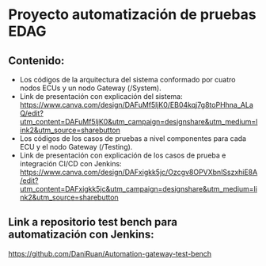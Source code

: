 # Proyecto automatización de pruebas EDAG

## Contenido:
- Los códigos de la arquitectura del sistema conformado por cuatro nodos ECUs y un nodo Gateway (/System).
- Link de presentación con explicación del sistema: https://www.canva.com/design/DAFuMf5ljK0/EB04kqj7g8toPHhna_ALaQ/edit?utm_content=DAFuMf5ljK0&utm_campaign=designshare&utm_medium=link2&utm_source=sharebutton
- Los códigos de los casos de pruebas a nivel componentes para cada ECU y el nodo Gateway (/Testing).
- Link de presentación con explicación de los casos de prueba e integración CI/CD con Jenkins: https://www.canva.com/design/DAFxigkk5jc/Ozcgv8OPVXbnlSszxhiE8A/edit?utm_content=DAFxigkk5jc&utm_campaign=designshare&utm_medium=link2&utm_source=sharebutton

## Link a repositorio test bench para automatización con Jenkins:  
https://github.com/DaniRuan/Automation-gateway-test-bench
